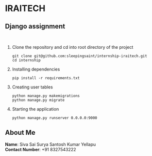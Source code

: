 # IRAITECH

## Django assignment
<br />

1. Clone the repository and cd into root directory of the project    
    ```
    git clone git@github.com:sleepingsaint/internship-iraitech.git 
    cd internship
    ```

1. Installing dependencies
    ```
    pip install -r requirements.txt
    ```

2. Creating user tables

    ```
    python manage.py makemigrations
    python manage.py migrate
    ```

3. Starting the application

    ```
    python manage.py runserver 0.0.0.0:9000
    ```

## About Me

**Name**: Siva Sai Surya Santosh Kumar Yellapu
<br />
**Contact Number**: +91 8327543222